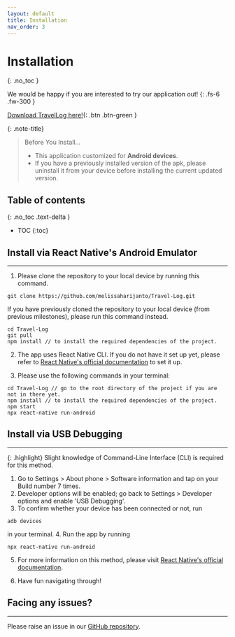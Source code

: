 ```yaml
---
layout: default
title: Installation
nav_order: 3
---
```


# Installation
{: .no_toc }

We would be happy if you are interested to try our application out!
{: .fs-6 .fw-300 }

[Download TravelLog here!](https://drive.google.com/file/d/1btqUkEVeYYCeM1tJqklh7v3JmKq8REor/view?usp=sharing){: .btn .btn-green }

{: .note-title}
> Before You Install...
>
> - This application customized for **Android devices**.
> - If you have a previously installed version of the apk, please uninstall it from your device before installing the current updated version.

## Table of contents
{: .no_toc .text-delta }

- TOC
{:toc}

## Install via React Native's Android Emulator

<hr>

1. Please clone the repository to your local device by running this command.
```
git clone https://github.com/melissaharijanto/Travel-Log.git
```
If you have previously cloned the repository to your local device (from previous milestones), please run this
command instead. 
```
cd Travel-Log
git pull
npm install // to install the required dependencies of the project.
```
2. The app uses React Native CLI. If you do not have it set up yet, please refer to <a href="https://reactnative.dev/docs/environment-setup">React Native's official documentation</a> to set it up.

3. Please use the following commands in your terminal:
```
cd Travel-Log // go to the root directory of the project if you are not in there yet.
npm install // to install the required dependencies of the project.
npm start
npx react-native run-android
```

## Install via USB Debugging

<hr>

{: .highlight}
Slight knowledge of Command-Line Interface (CLI) is required for this method.

1. Go to Settings > About phone > Software information and tap on your Build number 7 times.
2. Developer options will be enabled; go back to Settings > Developer options and enable 'USB Debugging'.
3. To confirm whether your device has been connected or not, run 
```
adb devices
```
in your terminal. 
4. Run the app by running 
```
npx react-native run-android
```
5. For more information on this method, please visit <a href="https://reactnative.dev/docs/running-on-device">React Native's official documentation</a>.

6. Have fun navigating through!

## Facing any issues?

<hr>

Please raise an issue in our <a href="https://github.com/melissaharijanto/Travel-Log/issues">GitHub repository</a>.
